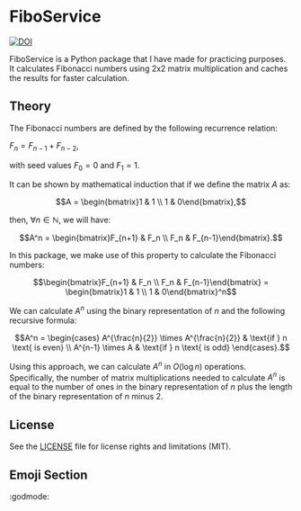 # FiboService

[![DOI](https://zenodo.org/badge/744736357.svg)](https://zenodo.org/doi/10.5281/zenodo.10547554)

FiboService is a Python package that I have made for practicing purposes. It calculates Fibonacci numbers using 2x2 matrix multiplication and caches the results for faster calculation.


## Theory

The Fibonacci numbers are defined by the following recurrence relation:

$F_n = F_{n-1} + F_{n-2},$

with seed values $F_0 = 0$ and $F_1 = 1$. 

It can be shown by mathematical induction that if we define the matrix $A$ as:
```math
A = \begin{bmatrix}1 & 1 \\ 1 & 0\end{bmatrix},
```
then, $\forall n \in \mathbb{N}$, we will have:
```math
A^n = \begin{bmatrix}F_{n+1} & F_n \\ F_n & F_{n-1}\end{bmatrix}.
```
In this package, we make use of this property to calculate the Fibonacci numbers:
```math
\begin{bmatrix}F_{n+1} & F_n \\ F_n & F_{n-1}\end{bmatrix} = \begin{bmatrix}1 & 1 \\ 1 & 0\end{bmatrix}^n
```

We can calculate $A^n$ using the binary representation of $n$ and the following recursive formula:

```math
A^n = \begin{cases} A^{\frac{n}{2}} \times A^{\frac{n}{2}} & \text{if } n \text{ is even} \\ A^{n-1} \times A & \text{if } n \text{ is odd} \end{cases}.
```

Using this approach, we can calculate $A^n$ in $O(\log n)$ operations.
Specifically, the number of matrix multiplications needed to calculate $A^n$ is equal to the number of ones in the binary representation of $n$ plus the length of the binary representation of $n$ minus 2.

## License

See the [LICENSE](LICENSE.txt) file for license rights and limitations (MIT).

## Emoji Section

:godmode: